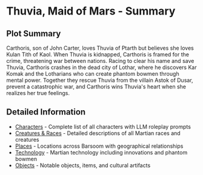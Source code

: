 # Thuvia, Maid of Mars - Summary

## Plot Summary

Carthoris, son of John Carter, loves Thuvia of Ptarth but believes she loves Kulan Tith of Kaol. When Thuvia is kidnapped, Carthoris is framed for the crime, threatening war between nations. Racing to clear his name and save Thuvia, Carthoris crashes in the dead city of Lothar, where he discovers Kar Komak and the Lotharians who can create phantom bowmen through mental power. Together they rescue Thuvia from the villain Astok of Dusar, prevent a catastrophic war, and Carthoris wins Thuvia's heart when she realizes her true feelings.

## Detailed Information

- [Characters](CHARACTERS.md) - Complete list of all characters with LLM roleplay prompts
- [Creatures & Races](CREATURES.md) - Detailed descriptions of all Martian races and creatures
- [Places](PLACES.md) - Locations across Barsoom with geographical relationships
- [Technology](TECHS.md) - Martian technology including innovations and phantom bowmen
- [Objects](OBJECTS.md) - Notable objects, items, and cultural artifacts
